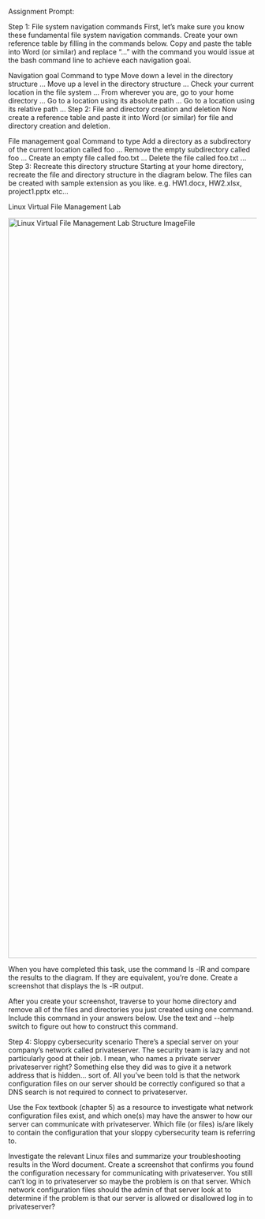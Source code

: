 Assignment Prompt: 

Step 1: File system navigation commands
First, let’s make sure you know these fundamental file system navigation commands. Create your own reference table by filling in the commands below. Copy and paste the table into Word (or similar) and replace “…” with the command you would issue at the bash command line to achieve each navigation goal.

Navigation goal	Command to type
Move down a level in the directory structure	…
Move up a level in the directory structure	…
Check your current location in the file system	…
From wherever you are, go to your home directory	…
Go to a location using its absolute path	…
Go to a location using its relative path	…
Step 2: File and directory creation and deletion
Now create a reference table and paste it into Word (or similar) for file and directory creation and deletion.

File management goal	Command to type
Add a directory as a subdirectory of the current location called foo	…
Remove the empty subdirectory called foo	…
Create an empty file called foo.txt	…
Delete the file called foo.txt	…
Step 3: Recreate this directory structure
Starting at your home directory, recreate the file and directory structure in the diagram below. The files can be created with sample extension as you like. e.g. HW1.docx, HW2.xlsx, project1.pptx etc...

Linux Virtual File Management Lab 

 <img width="2667" height="1500" alt="Linux Virtual File Management Lab Structure ImageFile" src="https://github.com/user-attachments/assets/2c66ccaf-4b7d-46d9-8594-116b609ea522" />


When you have completed this task, use the command ls -lR and compare the results to the diagram. If they are equivalent, you’re done. Create a screenshot that displays the ls -lR output.

After you create your screenshot, traverse to your home directory and remove all of the files and directories you just created using one command. Include this command in your answers below. Use the text and --help switch to figure out how to construct this command.

Step 4: Sloppy cybersecurity scenario
There’s a special server on your company’s network called privateserver. The security team is lazy and not particularly good at their job. I mean, who names a private server privateserver right? Something else they did was to give it a network address that is hidden… sort of. All you’ve been told is that the network configuration files on our server should be correctly configured so that a DNS search is not required to connect to privateserver.

Use the Fox textbook (chapter 5) as a resource to investigate what network configuration files exist, and which one(s) may have the answer to how our server can communicate with privateserver. Which file (or files) is/are likely to contain the configuration that your sloppy cybersecurity team is referring to.

Investigate the relevant Linux files and summarize your troubleshooting results in the Word document.
Create a screenshot that confirms you found the configuration necessary for communicating with privateserver.
You still can’t log in to privateserver so maybe the problem is on that server. Which network configuration files should the admin of that server look at to determine if the problem is that our server is allowed or disallowed log in to privateserver?
